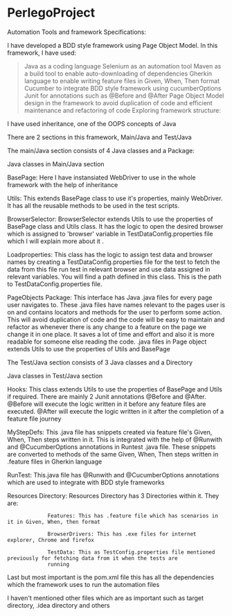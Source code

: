 # PerlegoProject

Automation Tools and framework Specifications:

  I have developed a BDD style framework using Page Object Model. In this framework, I have used:
  > Java as a coding language
  > Selenium as an automation tool
  > Maven as a build tool to enable auto-downloading of dependencies
  > Gherkin language to enable writing feature files in Given, When, Then format
  > Cucumber to integrate BDD style framework using cucumberOptions
  > Junit for annotations such as @Before and @After
  > Page Object Model design in the framework to avoid duplication of code and efficient maintenance and refactoring of code
Exploring framework structure:

I have used inheritance, one of the OOPS concepts of Java

There are 2 sections in this framework, Main/Java and Test/Java

The main/Java section consists of 4 Java classes and a Package:

Java classes in Main/Java section

BasePage: Here I have instansiated WebDriver to use in the whole framework with the help of inheritance

Utils: This extends BasePage class to use it's properties, mainly WebDriver. It has all the reusable methods to be used in the test scripts.

BrowserSelector: BrowserSelector extends Utils to use the properties of BasePage class and Utils class. It has the logic to open the desired browser which is assigned to 'browser' variable in TestDataConfig.properties file which I will explain more about it .

Loadproperties: This class has the logic to assign test data and browser names by creating a TestDataConfig.properties file for the test to fetch the data from this file run test in relevant browser and use data assigned in relevant variables. You will find a path defined in this class. This is the path to TestDataConfig.properties file.

PageObjects Package: This interface has Java .java files for every page user navigates to. These .java files have names relevant to the pages user is on and contains locators and methods for the user to perform some action. This will avoid duplication of code and the code will be easy to maintain and refactor as whenever there is any change to a feature on the page we change it in one place. It saves a lot of time and effort and also it is more readable for someone else reading the code. .java files in Page object extends Utils to use the properties of Utils and BasePage

The Test/Java section consists of 3 Java classes and a Directory

Java classes in Test/Java section

Hooks: This class extends Utils to use the properties of BasePage and Utils if required. There are mainly 2 Junit annotations @Before and @After. @Before will execute the logic written in it before any feature files are executed. @After will execute the logic written in it after the completion of a feature file journey

MyStepDefs: This .java file has snippets created via feature file's Given, When, Then steps written in it. This is integrated with the help of @Runwith and @CucumberOptions annotations in Runtest .java file. These snippets are converted to methods of the same Given, When, Then steps written in .feature files in Gherkin language

RunTest: This.java file has @Runwith and @CucumberOptions annotations which are used to integrate with BDD style frameworks

Resources Directory: Resources Directory has 3 Directories within it. They are:

                 Features: This has .feature file which has scenarios in it in Given, When, then format
                 
                 BrowserDrivers: This has .exe files for internet explorer, Chrome and firefox
                 
                 TestData: This as TestConfig.properties file mentioned previously for fetching data from it when the tests are
                 running
Last but most important is the pom.xml file this has all the dependencies which the framework uses to run the automation files

I haven't mentioned other files which are as important such as target directory, .idea directory and others
